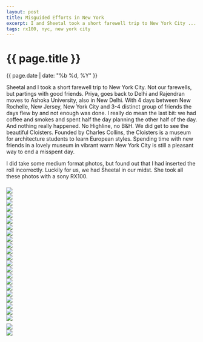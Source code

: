 ```yaml
---
layout: post
title: Misguided Efforts in New York
excerpt: I and Sheetal took a short farewell trip to New York City ...
tags: rx100, nyc, new york city
---
```



{{ page.title }}
================
<div class="pdate"> {{ page.date | date: "%b %d, %Y" }} </div>

<div class="row">

<div class="col-xs-12">
<p>
	Sheetal  and I took a short farewell trip to New York City. Not our farewells, but partings with good friends. Priya, goes back to Delhi and 
	Rajendran moves to Ashoka University, also in New Delhi. With 4 days between New Rochelle, New Jersey, New York City and 3-4 distinct group of friends
	the days flew by and not enough was done. I really do mean the last bit: we had coffee and smokes and spent half the day 
	planning the other half of the day. And nothing really happened. No Highline, no B&H. 
	We did get to see  the beautiful Cloisters. Founded by Charles Collins, the Cloisters is a museum for architecture students
	to learn European styles. Spending time with new friends in a lovely museum in vibrant warm New York City is still a pleasant way to end  a misspent day.
</p>
<p>
	I did take some medium format photos, but found out that I had inserted the roll incorrectly. Luckily for us, we had Sheetal in our midst. She took all these
	photos with a sony RX100.
	</p>
	
<div id="demo6" class="flex-images" style="padding-top:0.5em;">
<div class="item" data-w="600" data-h="400">
	<div class="img"><a href="https://docs.google.com/uc?id=0B6d70FmpKIi1WHVVS0NpLUdRVTA"><img src="https://docs.google.com/uc?id=0B6d70FmpKIi1V0pkMTNDN2hWSm8" data-src="https://docs.google.com/uc?id=0B6d70FmpKIi1Y0NmekVzYTZoYkU"></a></div>
</div>
<div class="item" data-w="400" data-h="600">
	<div class="img"><a href="https://docs.google.com/uc?id=0B6d70FmpKIi1OGZEX3hSd2U4VUU"><img src="https://docs.google.com/uc?id=0B6d70FmpKIi1V0pkMTNDN2hWSm8" data-src="https://docs.google.com/uc?id=0B6d70FmpKIi1MEstZlUxZFJXd00"></a></div>
</div>
<div class="item" data-w="600" data-h="400">
	<div class="img"><a href="https://docs.google.com/uc?id=0B6d70FmpKIi1ejRlZ2F1VURMems"><img src="https://docs.google.com/uc?id=0B6d70FmpKIi1V0pkMTNDN2hWSm8" data-src="https://docs.google.com/uc?id=0B6d70FmpKIi1cFBFQk5zcjR3RU0"></a></div>
</div>
<div class="item" data-w="400" data-h="600">
	<div class="img"><a href="https://docs.google.com/uc?id=0B6d70FmpKIi1OXY3bFpJUE9UZVk"><img src="https://docs.google.com/uc?id=0B6d70FmpKIi1V0pkMTNDN2hWSm8" data-src="https://docs.google.com/uc?id=0B6d70FmpKIi1U0gxOVZFdldweE0"></a></div>
</div>
<div class="item" data-w="600" data-h="400">
	<div class="img"><a href="https://docs.google.com/uc?id=0B6d70FmpKIi1MzZOLUFIay1vUFU"><img src="https://docs.google.com/uc?id=0B6d70FmpKIi1V0pkMTNDN2hWSm8" data-src="https://docs.google.com/uc?id=0B6d70FmpKIi1MmxobmZ2YlhkTUk"></a></div>
</div>
<div class="item" data-w="400" data-h="600">
	<div class="img"><a href="https://docs.google.com/uc?id=0B6d70FmpKIi1eExMS2FSUmVsODA"><img src="https://docs.google.com/uc?id=0B6d70FmpKIi1V0pkMTNDN2hWSm8" data-src="https://docs.google.com/uc?id=0B6d70FmpKIi1eExpTmZiS2RfWHM"></a></div>
</div>
<div class="item" data-w="400" data-h="600">
	<div class="img"><a href="https://docs.google.com/uc?id=0B6d70FmpKIi1NFNCZ0pNQXJuVm8"><img src="https://docs.google.com/uc?id=0B6d70FmpKIi1V0pkMTNDN2hWSm8" data-src="https://docs.google.com/uc?id=0B6d70FmpKIi1dGg4N1lFZ2hjakE"></a></div>
</div>
<div class="item" data-w="600" data-h="400">
	<div class="img"><a href="https://docs.google.com/uc?id=0B6d70FmpKIi1blhHNDQ1eW5GUlk"><img src="https://docs.google.com/uc?id=0B6d70FmpKIi1V0pkMTNDN2hWSm8" data-src="https://docs.google.com/uc?id=0B6d70FmpKIi1V0xTZzV3SzlIMGM"></a></div>
</div>
<div class="item" data-w="400" data-h="600">
	<div class="img"><a href="https://docs.google.com/uc?id=0B6d70FmpKIi1WmRWY3VhU2k3T0k"><img src="https://docs.google.com/uc?id=0B6d70FmpKIi1V0pkMTNDN2hWSm8" data-src="https://docs.google.com/uc?id=0B6d70FmpKIi1OVAtc09aSlkzRlU"></a></div>
</div>
<div class="item" data-w="600" data-h="400">
	<div class="img"><a href="https://docs.google.com/uc?id=0B6d70FmpKIi1Nk5OdEJSZUt1Y0k"><img src="https://docs.google.com/uc?id=0B6d70FmpKIi1V0pkMTNDN2hWSm8" data-src="https://docs.google.com/uc?id=0B6d70FmpKIi1MVlkQ1RlRFRnOUk"></a></div>
</div>
<div class="item" data-w="400" data-h="600">
	<div class="img"><a href="https://docs.google.com/uc?id=0B6d70FmpKIi1ZVJzOGVZZmgyMFE"><img src="https://docs.google.com/uc?id=0B6d70FmpKIi1V0pkMTNDN2hWSm8" data-src="https://docs.google.com/uc?id=0B6d70FmpKIi1N2R4QWFzc2FHWGM"></a></div>
</div>
<div class="item" data-w="600" data-h="400">
	<div class="img"><a href="https://docs.google.com/uc?id=0B6d70FmpKIi1WDllWXBFZHBlN3M"><img src="https://docs.google.com/uc?id=0B6d70FmpKIi1V0pkMTNDN2hWSm8" data-src="https://docs.google.com/uc?id=0B6d70FmpKIi1dEtnX1JLQmJEcDg"></a></div>
</div>
<div class="item" data-w="600" data-h="400">
	<div class="img"><a href="https://docs.google.com/uc?id=0B6d70FmpKIi1X3BZcmExMjFJc2s"><img src="https://docs.google.com/uc?id=0B6d70FmpKIi1V0pkMTNDN2hWSm8" data-src="https://docs.google.com/uc?id=0B6d70FmpKIi1M1QyeXp2V3Eydm8"></a></div>
</div>
<div class="item" data-w="600" data-h="400">
	<div class="img"><a href="https://docs.google.com/uc?id=0B6d70FmpKIi1LXloQkszeUc1djg"><img src="https://docs.google.com/uc?id=0B6d70FmpKIi1V0pkMTNDN2hWSm8" data-src="https://docs.google.com/uc?id=0B6d70FmpKIi1ejlDTFJSTk9TOGs"></a></div>
</div>
<div class="item" data-w="600" data-h="400">
	<div class="img"><a href="https://docs.google.com/uc?id=0B6d70FmpKIi1VWtfLWpfWUJJRW8"><img src="https://docs.google.com/uc?id=0B6d70FmpKIi1V0pkMTNDN2hWSm8" data-src="https://docs.google.com/uc?id=0B6d70FmpKIi1SFF4TlpYU0h0eTQ"></a></div>
</div>
<div class="item" data-w="600" data-h="400">
	<div class="img"><a href="https://docs.google.com/uc?id=0B6d70FmpKIi1S0E4bk4zOEl6VE0"><img src="https://docs.google.com/uc?id=0B6d70FmpKIi1V0pkMTNDN2hWSm8" data-src="https://docs.google.com/uc?id=0B6d70FmpKIi1SEs4VURPWU1uSE0"></a></div>
</div>
<div class="item" data-w="600" data-h="400">
	<div class="img"><a href="https://docs.google.com/uc?id=0B6d70FmpKIi1Q3VYSzhhbFRHdlE"><img src="https://docs.google.com/uc?id=0B6d70FmpKIi1V0pkMTNDN2hWSm8" data-src="https://docs.google.com/uc?id=0B6d70FmpKIi1d2ZMWVloVVdseWM"></a></div>
</div>
<div class="item" data-w="600" data-h="400">
	<div class="img"><a href="https://docs.google.com/uc?id=0B6d70FmpKIi1OWg2ZEFrcnV6T0E"><img src="https://docs.google.com/uc?id=0B6d70FmpKIi1V0pkMTNDN2hWSm8" data-src="https://docs.google.com/uc?id=0B6d70FmpKIi1cjFEUU96QWdidDg"></a></div>
</div>
<div class="item" data-w="600" data-h="400">
	<div class="img"><a href="https://docs.google.com/uc?id=0B6d70FmpKIi1SnBORUVJWVlhNUE"><img src="https://docs.google.com/uc?id=0B6d70FmpKIi1V0pkMTNDN2hWSm8" data-src="https://docs.google.com/uc?id=0B6d70FmpKIi1MVhONUhzQktvR3c"></a></div>
</div>
<div class="item" data-w="400" data-h="600">
	<div class="img"><a href="https://docs.google.com/uc?id=0B6d70FmpKIi1ZmpWWklrWDZFTmM"><img src="https://docs.google.com/uc?id=0B6d70FmpKIi1V0pkMTNDN2hWSm8" data-src="https://docs.google.com/uc?id=0B6d70FmpKIi1QkoxbXRsWV9jZzA"></a></div>
</div>
<div class="item" data-w="600" data-h="400">
	<div class="img"><a href="https://docs.google.com/uc?id=0B6d70FmpKIi1aXdHc2wwS3FNZU0"><img src="https://docs.google.com/uc?id=0B6d70FmpKIi1V0pkMTNDN2hWSm8" data-src="https://docs.google.com/uc?id=0B6d70FmpKIi1bnJJcW9yeDhKb0k"></a></div>
</div>
<div class="item" data-w="400" data-h="600">
	<div class="img"><a href="https://docs.google.com/uc?id=0B6d70FmpKIi1UlVQM29XNVZHTTA"><img src="https://docs.google.com/uc?id=0B6d70FmpKIi1V0pkMTNDN2hWSm8" data-src="https://docs.google.com/uc?id=0B6d70FmpKIi1REUwMDc3alFSOEk"></a></div>
</div>
</div>
<script>
$('#demo6').flexImages({ rowHeight:600 , truncate: 0});
</script>


<div id="demo7" class="flex-images" style="padding-top:0.5em;">

<div class="item" data-w="399" data-h="600">
	<div class="img"><a href="https://docs.google.com/uc?id=0B6d70FmpKIi1RlN6WXhicFFuNzA"><img src="https://docs.google.com/uc?id=0B6d70FmpKIi1V0pkMTNDN2hWSm8" data-src="https://docs.google.com/uc?id=0B6d70FmpKIi1TGpLY3hFcHVuckk"></a></div>
</div>
<div class="item" data-w="400" data-h="600">
	<div class="img"><a href="https://docs.google.com/uc?id=0B6d70FmpKIi1QVJ4SHUzdVdMNWs"><img src="https://docs.google.com/uc?id=0B6d70FmpKIi1V0pkMTNDN2hWSm8" data-src="https://docs.google.com/uc?id=0B6d70FmpKIi1Unllc2t6LUg5X1U"></a></div>
</div>
</div>
<script>
$('#demo7').flexImages({ rowHeight:900 , truncate: 0});
</script>


</div>

</div>

